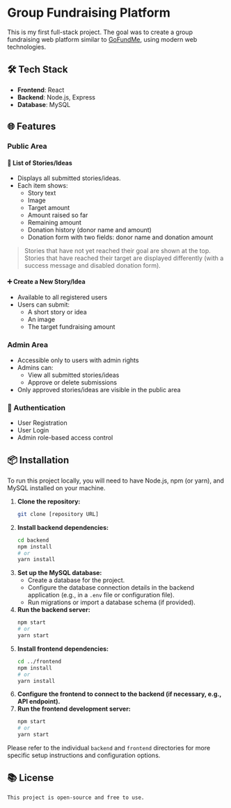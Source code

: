 # Group Fundraising Platform

This is my first full-stack project. The goal was to create a group fundraising web platform similar to [GoFundMe](https://www.gofundme.com/), using modern web technologies.

## 🛠️ Tech Stack

- **Frontend**: React
- **Backend**: Node.js, Express
- **Database**: MySQL

## 🌐 Features

### Public Area

#### 📜 List of Stories/Ideas
- Displays all submitted stories/ideas.
- Each item shows:
  - Story text
  - Image
  - Target amount
  - Amount raised so far
  - Remaining amount
  - Donation history (donor name and amount)
  - Donation form with two fields: donor name and donation amount

> Stories that have not yet reached their goal are shown at the top.  
> Stories that have reached their target are displayed differently (with a success message and disabled donation form).

#### ➕ Create a New Story/Idea
- Available to all registered users
- Users can submit:
  - A short story or idea
  - An image
  - The target fundraising amount

### Admin Area

- Accessible only to users with admin rights
- Admins can:
  - View all submitted stories/ideas
  - Approve or delete submissions
- Only approved stories/ideas are visible in the public area

### 🔐 Authentication

- User Registration
- User Login
- Admin role-based access control

## 📦 Installation

To run this project locally, you will need to have Node.js, npm (or yarn), and MySQL installed on your machine.

1.  **Clone the repository:**
    ```bash
    git clone [repository URL]
    ```
2.  **Install backend dependencies:**
    ```bash
    cd backend
    npm install
    # or
    yarn install
    ```
3.  **Set up the MySQL database:**
    * Create a database for the project.
    * Configure the database connection details in the backend application (e.g., in a `.env` file or configuration file).
    * Run migrations or import a database schema (if provided).
4.  **Run the backend server:**
    ```bash
    npm start
    # or
    yarn start
    ```
5.  **Install frontend dependencies:**
    ```bash
    cd ../frontend
    npm install
    # or
    yarn install
    ```
6.  **Configure the frontend to connect to the backend (if necessary, e.g., API endpoint).**
7.  **Run the frontend development server:**
    ```bash
    npm start
    # or
    yarn start
    ```

Please refer to the individual `backend` and `frontend` directories for more specific setup instructions and configuration options.

## 📚 License

```text
This project is open-source and free to use.
